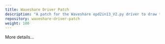 ```yaml
---
title: Waveshare Driver Patch
description: "A patch for the Waveshare epd2in13_V2.py driver to draw the screen upside-down due to limitations of our 3D printed build."
repository: waveshare-driver-patch
weight: 100
---
```


More details...

